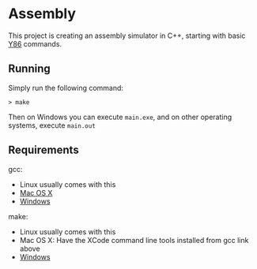 # Assembly

This project is creating an assembly simulator in C++, starting with basic
[Y86](http://csapp.cs.cmu.edu/public/ch4-preview.pdf) commands.

## Running

Simply run the following command:
```
> make
```

Then on Windows you can execute `main.exe`, and on other operating systems, execute
`main.out`

## Requirements

gcc:
* Linux usually comes with this
* [Mac OS X](https://www.mkyong.com/mac/how-to-install-gcc-compiler-on-mac-os-x/)
* [Windows](http://preshing.com/20141108/how-to-install-the-latest-gcc-on-windows/)

make:
* Linux usually comes with this
* Mac OS X: Have the XCode command line tools installed from gcc link above
* [Windows](http://gnuwin32.sourceforge.net/packages/make.htm)
